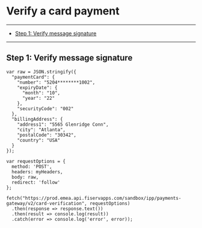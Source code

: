 # Verify a card payment

---

- [Step 1: Verify message signature](#step-1-verify-message-signature)

---

## Step 1: Verify message signature

```curl
var raw = JSON.stringify({
  "paymentCard": {
    "number": "5204********1002",
    "expiryDate": {
      "month": "10",
      "year": "22"
    },
    "securityCode": "002"
  },
  "billingAddress": {
    "address1": "5565 Glenridge Conn",
    "city": "Atlanta",
    "postalCode": "30342",
    "country": "USA"
  }
});

var requestOptions = {
  method: 'POST',
  headers: myHeaders,
  body: raw,
  redirect: 'follow'
};

fetch("https://prod.emea.api.fiservapps.com/sandbox/ipp/payments-gateway/v2/card-verification", requestOptions)
  .then(response => response.text())
  .then(result => console.log(result))
  .catch(error => console.log('error', error));
```
